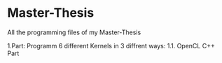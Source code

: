 # Master-Thesis
All the programming files of my Master-Thesis

1.Part:
Programm 6 different Kernels in 3 diffrent ways:
1.1. OpenCL C++ Part
